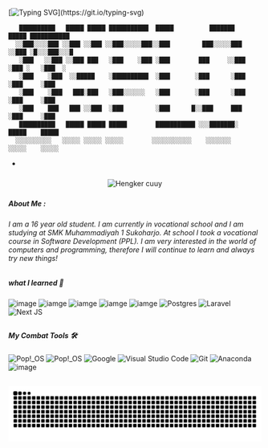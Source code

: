 <!--
**ddamar798/ddamar798** is a ✨ _special_ ✨ repository because its `README.md` (this file) appears on your GitHub profile.

Here are some ideas to get you started:

- 🔭 I’m currently working on ...
- 🌱 I’m currently learning ...
- 👯 I’m looking to collaborate on ...
- 🤔 I’m looking for help with ...
- 💬 Ask me about ...
- 📫 How to reach me: ...
- 😄 Pronouns: ...
- ⚡ Fun fact: ...
-->
<!-- <h1 align="left">Hey 👋 I'M DAMARR</h1> -->

[![Typing SVG](https://readme-typing-svg.demolab.com?font=Roboto&size=30&duration=3000&pause=2000&color=F7F7F7&width=435&lines=%7C%3D%3D%3D%3D%3D+LOADING+%3D%3D%3D%3D%3D%7C;Hello+world!%F0%9F%91%8B%F0%9F%8F%BB;+I'M+DAMARR;I+am+16+years+old%2C;I'm+From+Indonesian.;Let's+be+friends!+;%7C%3D%3D%3D%3D%3D+50%25+%3D%3D%3D%3D%3D%7C;COMPLET!)](https://git.io/typing-svg)

       ██████████   █████ █████ ███████████  █████          ███████    █████ ███████████   
      ░░███░░░░███ ░░███ ░░███ ░░███░░░░░███░░███         ███░░░░░███ ░░███ ░█░░░███░░░█   
       ░███   ░░███ ░░███ ███   ░███    ░███ ░███        ███     ░░███ ░███ ░   ░███  ░    
       ░███    ░███  ░░█████    ░██████████  ░███       ░███      ░███ ░███     ░███       
       ░███    ░███   ███░███   ░███░░░░░░   ░███       ░███      ░███ ░███     ░███       
       ░███    ███   ███ ░░███  ░███         ░███      █░░███     ███  ░███     ░███       
       ██████████   █████ █████ █████        ███████████ ░░░███████░   █████    █████      
      ░░░░░░░░░░   ░░░░░ ░░░░░ ░░░░░        ░░░░░░░░░░░    ░░░░░░░    ░░░░░    ░░░░░                                                                                                                                                                                                                                                                                        
-
#####
<p align="center" width="100%">
  <img  src="https://media4.giphy.com/media/v1.Y2lkPTc5MGI3NjExeDcwdGVsYzlncG4xdmJ2MnZqeWNwcHlkeHY0MTlvNmJ4Z3BnY2FuayZlcD12MV9pbnRlcm5hbF9naWZfYnlfaWQmY3Q9Zw/ZeyBRCLxjPrqg/giphy.gif" alt="Hengker cuuy">
</p>

###
##### About Me :
###### I am a 16 year old student. I am currently in vocational school and I am studying at SMK Muhammadiyah 1 Sukoharjo. At school I took a vocational course in Software Development (PPL). I am very interested in the world of computers and programming, therefore I will continue to learn and always try new things!
##


##### what I learned 📖
![image](https://img.shields.io/badge/HTML5-E34F26?style=for-the-badge&logo=html5&logoColor=white) ![iamge](https://img.shields.io/badge/PHP-777BB4?style=for-the-badge&logo=php&logoColor=white) ![iamge](https://img.shields.io/badge/Python-FFD43B?style=for-the-badge&logo=python&logoColor=blue) ![iamge](https://img.shields.io/badge/metasploit-2596CD?style=for-the-badge&logo=metasploit&logoColor=white)  ![iamge](https://img.shields.io/badge/Wireshark-1679A7?style=for-the-badge&logo=Wireshark&logoColor=white) ![Postgres](https://img.shields.io/badge/MySQL-005C84?style=for-the-badge&logo=mysql&logoColor=white)	 ![Laravel](https://img.shields.io/badge/laravel-%23FF2D20.svg?style=for-the-badge&logo=laravel&logoColor=white)  ![Next JS](https://img.shields.io/badge/Next-black?style=for-the-badge&logo=next.js&logoColor=white) 
##
##### My Combat Tools 🛠
![Pop!\_OS](https://img.shields.io/badge/Windows_11-0078d4?style=for-the-badge&logo=windows-11&logoColor=white) ![Pop!\_OS](https://img.shields.io/badge/Debian-A81D33?style=for-the-badge&logo=debian&logoColor=white) ![Google](https://img.shields.io/badge/VirtualBox-21416b?style=for-the-badge&logo=VirtualBox&logoColor=white)   ![Visual Studio Code](https://img.shields.io/badge/Visual%20Studio%20Code-0078d7.svg?style=for-the-badge&logo=visual-studio-code&logoColor=white)  	![Git](https://img.shields.io/badge/git-%23F05033.svg?style=for-the-badge&logo=git&logoColor=white) ![Anaconda](https://img.shields.io/badge/GNU%20Bash-4EAA25?style=for-the-badge&logo=GNU%20Bash&logoColor=white) ![image](https://img.shields.io/badge/ChatGPT-74aa9c?style=for-the-badge&logo=openai&logoColor=white)




##


<img src="https://raw.githubusercontent.com/ddamar798/ddamar798/output/snake.svg" alt="Snake animation" />

###
